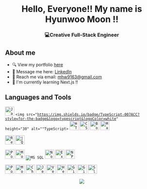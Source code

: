 <h1 align="center">Hello, Everyone!! My name is Hyunwoo Moon !!</h1>
<h3 align="center">💻Creative Full-Stack Engineer</h3>

## About me

- 🔍 View my portfolio <a href="https://hyunwoomoon-portfolio.vercel.app/">here</a>
- 💬 Message me here: <a href="https://www.linkedin.com/in/hyunwoomoon/">LinkedIn</a>
- 💌 Reach me via email: mhw9163@gmail.com
- 📣 I'm currently learning Next.js  !!

## Languages and Tools

<code><img src="https://img.shields.io/badge/JavaScript-323330?style=for-the-badge&logo=javascript&logoColor=F7DF1E" height="30" alt="JavaScript"></code>
<code><img src="https://img.shields.io/badge/TypeScript-007ACC?style=for-the-badge&logo=typescript&logoColor=white" height="30" alt=""TypeScript></code>
<code><img src="https://img.shields.io/badge/HTML5-E34F26?style=for-the-badge&logo=html5&logoColor=white" height="30" alt="HTML5"></code>
<code><img src="https://img.shields.io/badge/CSS3-1572B6?style=for-the-badge&logo=css3&logoColor=white" height="30" alt="CSS3"></code>
<code><img alt="Bootstrap" src="https://img.shields.io/badge/Bootstrap-563D7C?style=for-the-badge&logo=bootstrap&logoColor=white" height="30"/></code>
<code><img alt="Material UI" src="https://img.shields.io/badge/Material--UI-0081CB?style=for-the-badge&logo=material-ui&logoColor=white" height="30"/></code>
<br>

<code><img src="https://img.shields.io/badge/React-30232A?style=for-the-badge&logo=react&logoColor=61DAFB" height="30" alt="React"></code>
<code><img src="https://img.shields.io/badge/jQuery-0769AD?style=for-the-badge&logo=jquery&logoColor=white" height="30" alt="jQuery"></code>
<br>

<code><img src="https://img.shields.io/badge/PostgreSQL-316192?style=for-the-badge&logo=postgresql&logoColor=white" height="30" alt="PostgreSQL"></code>
<code><img alt="MongoDB" src="https://img.shields.io/badge/-MongoDB-13aa52?style=flat-square&logo=mongodb&logoColor=white"  height="30"/></code>
<code><img src="https://img.shields.io/badge/Microsoft_SQL_Server-CC2927?style=for-the-badge&logo=microsoft-sql-server&logoColor=white" alt="MS SQL"></code>
<code><img src="https://img.shields.io/badge/Node.js-339933?style=for-the-badge&logo=nodedotjs&logoColor=white" height="30" alt="Node.js"></code>
<code><img src="https://img.shields.io/badge/Express.js-000000?style=for-the-badge&logo=express&logoColor=white" height="30" alt="Express.js"></code>
<code><img src="https://img.shields.io/badge/npm-CB3837?style=for-the-badge&logo=npm&logoColor=white" height="30" alt="NPM"></code>
<br>

<code><img src="https://img.shields.io/badge/Postman-FF6C37?style=for-the-badge&logo=Postman&logoColor=white" height="30" alt="Postman"></code>
<code><img src="https://img.shields.io/badge/Mocha-8D6748?style=for-the-badge&logo=Mocha&logoColor=white" height="30" alt="Mocha"></code>
<code><img src="https://img.shields.io/badge/-Chai-319795?style=flat-square&logo=chai&logoColor=white" height="30" alt="Chai"></code>
<code><img src="https://img.shields.io/badge/Jest-C21325?style=for-the-badge&logo=jest&logoColor=white" height="30" alt="Jest"></code>
<code><img src="https://img.shields.io/badge/-Vercel-000000?style=flat-square&logo=vercel&logoColor=white" height="30" alt="Vercel"></code>
<code><img src="https://img.shields.io/badge/-Heroku-430098?style=flat-square&logo=heroku&logoColor=white" height="30" alt="Heroku"></code>
<code><img src="https://img.shields.io/badge/GitHub-100000?style=for-the-badge&logo=github&logoColor=white" height="30" alt="Github"></code>
<code><img src="https://img.shields.io/badge/Git-F05032?style=for-the-badge&logo=git&logoColor=white" height="30" alt="Git"></code>
<code><img src="https://img.shields.io/badge/Slack-4A154B?style=for-the-badge&logo=slack&logoColor=white" height="30" alt="Slack"></code>





<p align="center"><img src="https://github-readme-stats.vercel.app/api/top-langs?username=HyunwooMoon-developer&show_icons=true&layout=compact" /></p>
